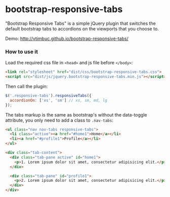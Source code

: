 bootstrap-responsive-tabs
=========================

"Bootstrap Responsive Tabs" is a simple jQuery plugin that switches the default bootstrap tabs to accordions on the viewports that you choose to.

Demo: http://vtimbuc.github.io/bootstrap-responsive-tabs/


### How to use it
<p>Load the required css file in <code>&lt;head&gt;</code> and js file before <code>&lt;/body&gt;</code>:</p>

``` html
<link rel="stylesheet" href="dist/css/bootstrap-responsive-tabs.css">
<script src="dist/js/jquery.bootstrap-responsive-tabs.min.js"></script>
```

<p>Then call the plugin:</p>

``` js
$('.responsive-tabs').responsiveTabs({
  accordionOn: ['xs', 'sm'] // xs, sm, md, lg
});
```

<p>The tabs markup is the same as bootstrap's without the data-toggle attribute, you only need to add a class to <code>.nav-tabs</code>:</p>

``` html
<ul class="nav nav-tabs responsive-tabs">
  <li class="active"><a href="#home1">Home</a></li>
  <li><a href="#profile1">Profile</a></li>
</ul>

<div class="tab-content">
  <div class="tab-pane active" id="home1">
    <p>1. Lorem ipsum dolor sit amet, consectetur adipisicing elit.</p>
  </div>

  <div class="tab-pane" id="profile1">
    <p>2. Lorem ipsum dolor sit amet, consectetur adipisicing elit.</p>
  </div>
</div>
```
